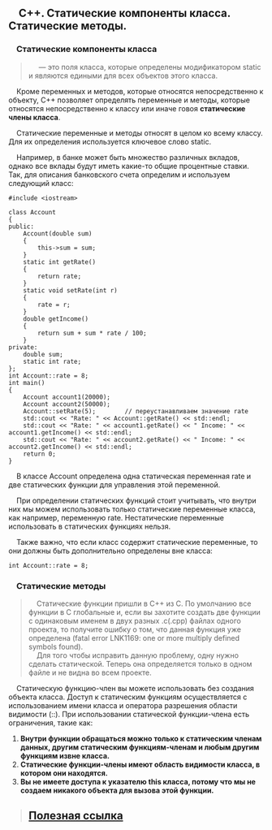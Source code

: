## &nbsp;&nbsp;&nbsp;&nbsp;С++. Статические компоненты класса. Статические методы.
### &nbsp;&nbsp;&nbsp;&nbsp;Статические компоненты класса
> &nbsp;&nbsp;&nbsp;&nbsp; — это поля класса, которые определены модификатором static и являются едиными для всех объектов этого класса.

&nbsp;&nbsp;&nbsp;&nbsp;Кроме переменных и методов, которые относятся непосредственно к объекту, C++ позволяет определять переменные и методы, которые относятся непосредственно к классу или иначе говоя **статические члены класса**.  

&nbsp;&nbsp;&nbsp;&nbsp;Статические переменные и методы относят в целом ко всему классу. Для их определения используется ключевое слово static.

&nbsp;&nbsp;&nbsp;&nbsp;Например, в банке может быть множество различных вкладов, однако все вклады будут иметь какие-то общие процентные ставки. Так, для описания банковского счета определим и используем следующий класс:

```
#include <iostream>
 
class Account 
{
public:
    Account(double sum)
    {
        this->sum = sum;
    }
    static int getRate()
    {
        return rate;
    }
    static void setRate(int r)
    {
        rate = r;
    }
    double getIncome()
    {
        return sum + sum * rate / 100;
    }
private:
    double sum;
    static int rate;
};
int Account::rate = 8;
int main()
{
    Account account1(20000);
    Account account2(50000);
    Account::setRate(5);        // переустанавливаем значение rate
    std::cout << "Rate: " << Account::getRate() << std::endl;
    std::cout << "Rate: " << account1.getRate() << " Income: " << account1.getIncome() << std::endl;
    std::cout << "Rate: " << account2.getRate() << " Income: " << account2.getIncome() << std::endl;
    return 0;
}
```

&nbsp;&nbsp;&nbsp;&nbsp;В классе Account определена одна статическая переменная rate и две статических функции для управления этой переменной.  

&nbsp;&nbsp;&nbsp;&nbsp;При определении статических функций стоит учитывать, что внутри них мы можем использовать только статические переменные класса, как например, переменную rate. Нестатические переменные использовать в статических функциях нельзя.

&nbsp;&nbsp;&nbsp;&nbsp;Также важно, что если класс содержит статические переменные, то они должны быть дополнительно определены вне класса:

```int Account::rate = 8;```
### &nbsp;&nbsp;&nbsp;&nbsp;Статические методы

>&nbsp;&nbsp;&nbsp;&nbsp;Статические функции пришли в С++ из С. По умолчанию все функции в С глобальные и, если вы захотите создать две функции с одинаковым именем в двух разных .c(.cpp) файлах одного проекта, то получите ошибку о том, что данная функция уже определена (fatal error LNK1169: one or more multiply defined symbols found).  
>&nbsp;&nbsp;&nbsp;&nbsp;Для того чтобы исправить данную проблему, одну нужно сделать статической. Теперь она определяется только в одном файле и не видна во всем проекте.

&nbsp;&nbsp;&nbsp;&nbsp;Статическую функцию-член вы можете использовать без создания объекта класса. Доступ к статическим функциям осуществляется с использованием имени класса и оператора разрешения области видимости (::). При использовании статической функции-члена есть ограничения, такие как:  

1. **Внутри функции обращаться можно только к статическим членам данных, другим статическим функциям-членам и любым другим функциям извне класса.**
2. **Статические функции-члены имеют область видимости класса, в котором они находятся.**
3. **Вы не имеете доступа к указателю this класса, потому что мы не создаем никакого объекта для вызова этой функции.**

>## [Полезная ссылка](https://habr.com/ru/post/527044/)
